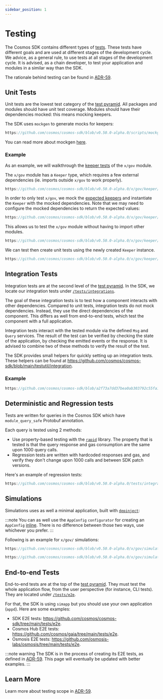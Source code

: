 ```yaml
---
sidebar_position: 1
---
```


# Testing

The Cosmos SDK contains different types of [tests](https://martinfowler.com/articles/practical-test-pyramid.html).
These tests have different goals and are used at different stages of the development cycle.
We advice, as a general rule, to use tests at all stages of the development cycle.
It is advised, as a chain developer, to test your application and modules in a similar way than the SDK.

The rationale behind testing can be found in [ADR-59](https://docs.cosmos.network/main/build/architecture/adr-059-test-scopes.html).

## Unit Tests

Unit tests are the lowest test category of the [test pyramid](https://martinfowler.com/articles/practical-test-pyramid.html).
All packages and modules should have unit test coverage. Modules should have their dependencies mocked: this means mocking keepers.

The SDK uses `mockgen` to generate mocks for keepers:

```go reference
https://github.com/cosmos/cosmos-sdk/blob/v0.50.0-alpha.0/scripts/mockgen.sh#L3-L6
```

You can read more about mockgen [here](https://github.com/golang/mock).

### Example

As an example, we will walkthrough the [keeper tests](https://github.com/cosmos/cosmos-sdk/blob/v0.50.0-alpha.0/x/gov/keeper/keeper_test.go) of the `x/gov` module.

The `x/gov` module has a `Keeper` type, which requires a few external dependencies (ie. imports outside `x/gov` to work properly).

```go reference
https://github.com/cosmos/cosmos-sdk/blob/v0.50.0-alpha.0/x/gov/keeper/keeper.go#L22-L24
```

In order to only test `x/gov`, we mock the [expected keepers](https://docs.cosmos.network/v0.46/building-modules/keeper.html#type-definition) and instantiate the `Keeper` with the mocked dependencies. Note that we may need to configure the mocked dependencies to return the expected values:

```go reference
https://github.com/cosmos/cosmos-sdk/blob/v0.50.0-alpha.0/x/gov/keeper/common_test.go#L67-L81
```

This allows us to test the `x/gov` module without having to import other modules.

```go reference
https://github.com/cosmos/cosmos-sdk/blob/v0.50.0-alpha.0/x/gov/keeper/keeper_test.go#L3-L42
```

We can test then create unit tests using the newly created `Keeper` instance.

```go reference
https://github.com/cosmos/cosmos-sdk/blob/v0.50.0-alpha.0/x/gov/keeper/keeper_test.go#L83-L107
```

## Integration Tests

Integration tests are at the second level of the [test pyramid](https://martinfowler.com/articles/practical-test-pyramid.html).
In the SDK, we locate our integration tests under [`/tests/integrations`](https://github.com/cosmos/cosmos-sdk/tree/main/tests/integration).

The goal of these integration tests is to test how a component interacts with other dependencies. Compared to unit tests, integration tests do not mock dependencies. Instead, they use the direct dependencies of the component. This differs as well from end-to-end tests, which test the component with a full application.

Integration tests interact with the tested module via the defined `Msg` and `Query` services. The result of the test can be verified by checking the state of the application, by checking the emitted events or the response. It is advised to combine two of these methods to verify the result of the test.

The SDK provides small helpers for quickly setting up an integration tests. These helpers can be found at <https://github.com/cosmos/cosmos-sdk/blob/main/testutil/integration>.

### Example

```go reference
https://github.com/cosmos/cosmos-sdk/blob/a2f73a7dd37bea0ab303792c55fa1e4e1db3b898/testutil/integration/example_test.go#L30-L116
```

## Deterministic and Regression tests	

Tests are written for queries in the Cosmos SDK which have `module_query_safe` Protobuf annotation.

Each query is tested using 2 methods:

* Use property-based testing with the [`rapid`](https://pkg.go.dev/pgregory.net/rapid@v0.5.3) library. The property that is tested is that the query response and gas consumption are the same upon 1000 query calls.
* Regression tests are written with hardcoded responses and gas, and verify they don't change upon 1000 calls and between SDK patch versions.

Here's an example of regression tests:

```go reference
https://github.com/cosmos/cosmos-sdk/blob/v0.50.0-alpha.0/tests/integration/bank/keeper/deterministic_test.go#L134-L151
```

## Simulations

Simulations uses as well a minimal application, built with [`depinject`](https://github.com/cosmos/cosmos-sdk-docs/blob/main/docs/build/packages/01-depinject.md):

:::note
You can as well use the `AppConfig` `configurator` for creating an `AppConfig` [inline](https://github.com/cosmos/cosmos-sdk/blob/v0.50.0-alpha.0/x/slashing/app_test.go#L54-L62). There is no difference between those two ways, use whichever you prefer.
:::

Following is an example for `x/gov/` simulations:

```go reference
https://github.com/cosmos/cosmos-sdk/blob/v0.50.0-alpha.0/x/gov/simulation/operations_test.go#L406-L430
```

```go reference
https://github.com/cosmos/cosmos-sdk/blob/v0.50.0-alpha.0/x/gov/simulation/operations_test.go#L90-L132
```

## End-to-end Tests

End-to-end tests are at the top of the [test pyramid](https://martinfowler.com/articles/practical-test-pyramid.html).
They must test the whole application flow, from the user perspective (for instance, CLI tests). They are located under [`/tests/e2e`](https://github.com/cosmos/cosmos-sdk/tree/main/tests/e2e).

<!-- @julienrbrt: makes more sense to use an app wired app to have 0 simapp dependencies -->
For that, the SDK is using `simapp` but you should use your own application (`appd`).
Here are some examples:

* SDK E2E tests: <https://github.com/cosmos/cosmos-sdk/tree/main/tests/e2e>.
* Cosmos Hub E2E tests: <https://github.com/cosmos/gaia/tree/main/tests/e2e>.
* Osmosis E2E tests: <https://github.com/osmosis-labs/osmosis/tree/main/tests/e2e>.

:::note warning
The SDK is in the process of creating its E2E tests, as defined in [ADR-59](https://docs.cosmos.network/main/build/architecture/adr-059-test-scopes). This page will eventually be updated with better examples.
:::

## Learn More

Learn more about testing scope in [ADR-59](https://docs.cosmos.network/main/build/architecture/adr-059-test-scopes.html).
